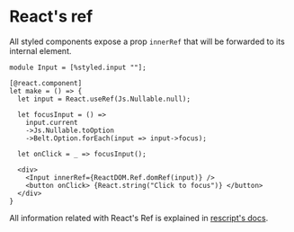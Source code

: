 # React's ref

All styled components expose a prop `innerRef` that will be forwarded to its internal element.

```reason
module Input = [%styled.input ""];

[@react.component]
let make = () => {
  let input = React.useRef(Js.Nullable.null);

  let focusInput = () =>
    input.current
    ->Js.Nullable.toOption
    ->Belt.Option.forEach(input => input->focus);

  let onClick = _ => focusInput();

  <div>
    <Input innerRef={ReactDOM.Ref.domRef(input)} />
    <button onClick> {React.string("Click to focus")} </button>
  </div>
}
```

All information related with React's Ref is explained in [rescript's docs](https://rescript-lang.org/docs/react/latest/forwarding-refs).
